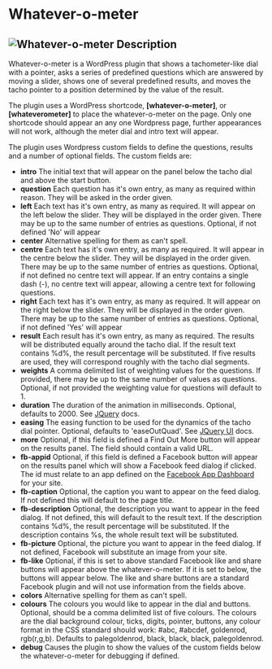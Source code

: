 Whatever-o-meter
================
![Whatever-o-meter](https://raw.github.com/billthefarmer/whatever/master/images/Whatever.png)
Description
-----------
Whatever-o-meter is a WordPress plugin that shows a tachometer-like
dial with a pointer, asks a series of predefined questions which are
answered by moving a slider, shows one of several predefined results,
and moves the tacho pointer to a position determined by the value of
the result.

The plugin uses a WordPress shortcode, **[whatever-o-meter]**, or
**[whateverometer]** to place the whatever-o-meter on the page. Only
one shortcode should appear an any one Wordpress page, further
appearances will not work, although the meter dial and intro text will
appear.

The plugin uses Wordpress custom fields to define the questions,
results and a number of optional fields. The custom fields are:

* **intro** The initial text that will appear on the panel below the
  tacho dial and above the start button.
* **question** Each question has it's own entry, as many as required
  within reason. They will be asked in the order given.
* **left** Each text has it's own entry, as many as required. It will
  appear on the left below the slider. They will be displayed in the
  order given. There may be up to the same number of entries as
  questions. Optional, if not defined 'No' will appear
* **center**  Alternative spelling for them as can't spell.
* **centre** Each text has it's own entry, as many as required. It
  will appear in the centre below the slider. They will be displayed
  in the order given. There may be up to the same number of entries as
  questions. Optional, if not defined no centre text will appear. If
  an entry contains a single dash (-), no centre text will appear,
  allowing a centre text for following questions.
* **right** Each text has it's own entry, as many as required. It will
  appear on the right below the slider. They will be displayed in the
  order given. There may be up to the same number of entries as
  questions. Optional, if not defined 'Yes' will appear
* **result** Each result has it's own entry, as many as required. The
  results will be distributed equally around the tacho dial. If the
  result text contains %d%, the result percentage will be
  substituted. If five results are used, they will correspond roughly
  with the tacho dial segments.
* **weights** A comma delimited list of weighting values for the
  questions. If provided, there may be up to the same number of values
  as questions. Optional, if not provided the weighting value for
  questions will default to 1.
* **duration** The duration of the animation in
  milliseconds. Optional, defaults to 2000. See
  [JQuery](http://api.jquery.com/animate) docs.
* **easing** The easing function to be used for the dynamics of the
  tacho dial pointer. Optional, defaults to 'easeOutQuad'. See
  [JQuery UI](http://api.jqueryui.com/easings) docs.
* **more** Optional, if this field is defined a Find Out More button
  will appear on the results panel. The field should contain a valid
  URL.
* **fb-appid** Optional, if this field is defined a Facebook button
  will appear on the results panel which will show a Facebook feed
  dialog if clicked. The id must relate to an app defined on the
  [Facebook App Dashboard](https://developers.facebook.com/apps) for
  your site.
* **fb-caption** Optional, the caption you want to appear on the feed
  dialog. If not defined this will default to the page title.
* **fb-description** Optional, the description you want to appear in
  the feed dialog. If not defined, this will default to the result
  text. If the description contains %d%, the result percentage will be
  substituted. If the description contains %s, the whole result text
  will be substituted.
* **fb-picture** Optional, the picture you want to appear in the feed
  dialog. If not defined, Facebook will substitute an image from your
  site.
* **fb-like** Optional, if this is set to above standard Facebook like
  and share buttons will appear above the whatever-o-meter. If it is
  set to below, the buttons will appear below. The like and share
  buttons are a standard Facebook plugin and will not use information
  from the fields above.
* **colors** Alternative spelling for them as can't spell.
* **colours** The colours you would like to appear in the dial and
  buttons. Optional, should be a comma delimited list of five
  colours. The colours are the dial background colour, ticks, digits,
  pointer, buttons, any colour format in the CSS standard should work:
  #abc, #abcdef, goldenrod, rgb(r,g,b). Defaults to palegoldenrod,
  black, black, black, palegoldenrod.
* **debug** Causes the plugin to show the values of the custom fields
  below the whatever-o-meter for debugging if defined.

